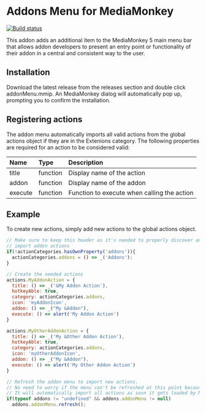 # Addons Menu for MediaMonkey
[![Build status](https://dev.azure.com/mmuffins/github/_apis/build/status/MediaMonkey.AddonMenu)](https://dev.azure.com/mmuffins/github/_build/latest?definitionId=79)

This addon adds an additional item to the MediaMonkey 5 main menu bar that allows addon developers to present an entry point or functionality of their addon in a central and consistent way to the user.

## Installation
Download the latest release from the releases section and double click addonMenu.mmip. An MediaMonkey dialog will automatically pop up, prompting you to confirm the installation.

## Registering actions
The addon menu automatically imports all valid actions from the global actions object if they are in the Extenions category. The following properties are required for an action to be considered valid:

| Name          | Type       | Description  |
| :------------ |:---------- | :----------  |
| title         | function   | Display name of the action |
| addon     | function   | Display name of the addon |
| execute       | function   | Function to execute when calling the action |

## Example
To create new actions, simply add new actions to the global actions object.

```javascript
// Make sure to keep this header as it's needed to properly discover and
// import addon actions
if(!actionCategories.hasOwnProperty('addons')){
  actionCategories.addons = () => _('Addons');
}

// Create the needed actions
actions.MyAddonAction = {
  title: () => _('&My Addon Action'),
  hotkeyAble: true,
  category: actionCategories.addons,
  icon: 'myAddonIcon',
  addon: () => _("My &Addon"),
  execute: () => alert('My Addon Action')
}

actions.MyOtherAddonAction = {
  title: () => _('My &Other Addon Action'),
  hotkeyAble: true,
  category: actionCategories.addons,
  icon: 'myOtherAddonIcon',
  addon: () => _("My &Addon"),
  execute: () => alert('My Other Addon Action')
}

// Refresh the addon menu to import new actions.
// No need to worry if the menu can't be refreshed at this point because it's not loaded yet.
// It will automatically import all actions as soon it gets loaded by MediaMonkey.
if(typeof addons != "undefined" && addons.addonMenu != null)
  addons.addonMenu.refresh();
```